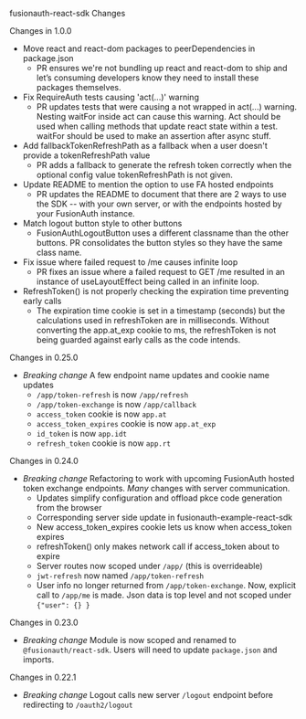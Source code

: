 fusionauth-react-sdk Changes

Changes in 1.0.0

-   Move react and react-dom packages to peerDependencies in package.json
    -   PR ensures we're not bundling up react and react-dom to ship and let’s consuming developers know they need to install these packages themselves.
-   Fix RequireAuth tests causing 'act(...)' warning
    -   PR updates tests that were causing a not wrapped in act(...) warning. Nesting waitFor inside act can cause this warning. Act should be used when calling methods that update react state within a test. waitFor should be used to make an assertion after async stuff.
-   Add fallbackTokenRefreshPath as a fallback when a user doesn't provide a tokenRefreshPath value
    -   PR adds a fallback to generate the refresh token correctly when the optional config value tokenRefreshPath is not given.
-   Update README to mention the option to use FA hosted endpoints
    -   PR updates the README to document that there are 2 ways to use the SDK -- with your own server, or with the endpoints hosted by your FusionAuth instance.
-   Match logout button style to other buttons
    -   FusionAuthLogoutButton uses a different classname than the other buttons. PR consolidates the button styles so they have the same class name.
-   Fix issue where failed request to /me causes infinite loop
    -   PR fixes an issue where a failed request to GET /me resulted in an instance of useLayoutEffect being called in an infinite loop.
-   RefreshToken() is not properly checking the expiration time preventing early calls
    -   The expiration time cookie is set in a timestamp (seconds) but the calculations used in refreshToken are in milliseconds. Without converting the app.at_exp cookie to ms, the refreshToken is not being guarded against early calls as the code intends.

Changes in 0.25.0

-   _Breaking change_ A few endpoint name updates and cookie name updates
    -   `/app/token-refresh` is now `/app/refresh`
    -   `/app/token-exchange` is now `/app/callback`
    -   `access_token` cookie is now `app.at`
    -   `access_token_expires` cookie is now `app.at_exp`
    -   `id_token` is now `app.idt`
    -   `refresh_token` cookie is now `app.rt`

Changes in 0.24.0

-   _Breaking change_ Refactoring to work with upcoming FusionAuth hosted token exchange endpoints. _Many_ changes with server communication.
    -   Updates simplify configuration and offload pkce code generation from the browser
    -   Corresponding server side update in fusionauth-example-react-sdk
    -   New access_token_expires cookie lets us know when access_token expires
    -   refreshToken() only makes network call if access_token about to expire
    -   Server routes now scoped under `/app/` (this is overrideable)
    -   `jwt-refresh` now named `/app/token-refresh`
    -   User info no longer returned from `/app/token-exchange`. Now, explicit call to `/app/me` is made. Json data is top level and not scoped under `{"user": {} }`

Changes in 0.23.0

-   _Breaking change_ Module is now scoped and renamed to `@fusionauth/react-sdk`. Users will need to update `package.json` and imports.

Changes in 0.22.1

-   _Breaking change_ Logout calls new server `/logout` endpoint before redirecting to `/oauth2/logout`
